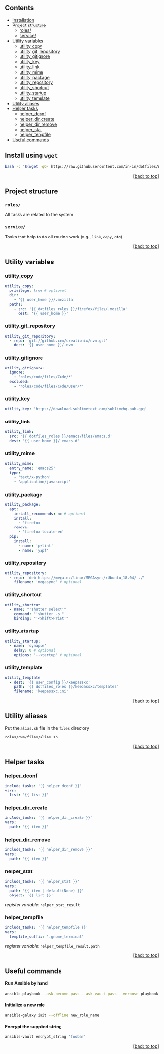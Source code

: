 ## Contents

- [Installation](#install-using-wget)
- [Project structure](#project-structure)
  - [roles/](#roles)
  - [service/](#service)
- [Utility variables](#utility-variables)
  - [utility_copy](#utility_copy)
  - [utility_git_repository](#utility_git_repository)
  - [utility_gitignore](#utility_gitignore)
  - [utility_key](#utility_key)
  - [utility_link](#utility_link)
  - [utility_mime](#utility_mime)
  - [utility_package](#utility_package)
  - [utility_repository](#utility_repository)
  - [utility_shortcut](#utility_shortcut)
  - [utility_startup](#utility_startup)
  - [utility_template](#utility_template)
- [Utility aliases](#utility-aliases)
- [Helper tasks](#helper-tasks)
  - [helper_dconf](#helper_dconf)
  - [helper_dir_create](#helper_dir_create)
  - [helper_dir_remove](#helper_dir_remove)
  - [helper_stat](#helper_stat)
  - [helper_tempfile](#helper_tempfile)
- [Useful commands](#useful-commands)

## Install using `wget`

```bash
bash -c "$(wget -qO- https://raw.githubusercontent.com/in-in/dotfiles/master/install.sh)"
```

<p align="right">[<a href="#contents" title="Back&nbsp;To&nbsp;Top">back to top</a>]</p>

## Project structure

### `roles/`

All tasks are related to the system

### `service/`

Tasks that help to do all routine work (e.g., `link`, `copy`, etc)

<p align="right">[<a href="#contents" title="Back&nbsp;To&nbsp;Top">back to top</a>]</p>

## Utility variables

### utility_copy

```yaml
utility_copy:
  privilege: true # optional
  dir:
    - '{{ user_home }}/.mozilla'
  paths:
    - src: '{{ dotfiles_roles }}/firefox/files/.mozilla'
      dest: '{{ user_home }}'
```

### utility_git_repository

```yaml
utility_git_repository:
  - repo: 'git://github.com/creationix/nvm.git'
    dest: '{{ user_home }}/.nvm'
```

### utility_gitignore

```yaml
utility_gitignore:
  ignore:
    - 'roles/code/files/Code/*'
  excluded:
    - 'roles/code/files/Code/User/*'
```

### utility_key

```yaml
utility_key: 'https://download.sublimetext.com/sublimehq-pub.gpg'
```

### utility_link

```yaml
utility_link:
  src: '{{ dotfiles_roles }}/emacs/files/emacs.d'
  dest: '{{ user_home }}/.emacs.d'
```

### utility_mime

```yaml
utility_mime:
  entry_name: 'emacs25'
  type:
    - 'text/x-python'
    - 'application/javascript'
```

### utility_package

```yaml
utility_package:
  apt:
    install_recommends: no # optional
    install:
      - 'firefox'
    remove:
      - 'firefox-locale-en'
  pip:
    install:
      - name: 'pylint'
      - name: 'yapf'
```

### utility_repository

```yaml
utility_repository:
  - repo: 'deb https://mega.nz/linux/MEGAsync/xUbuntu_18.04/ ./'
    filename: 'megasync' # optional
```

### utility_shortcut

```yaml
utility_shortcut:
  - name: "'shutter select'"
    command: "'shutter -s'"
    binding: "'<Shift>Print'"
```

### utility_startup

```yaml
utility_startup:
  - name: 'synapse'
    delay: 0 # optional
    options: '--startup' # optional
```

### utility_template

```yaml
utility_template:
  - dest: '{{ user_config }}/keepassxc'
    path: '{{ dotfiles_roles }}/keepassxc/templates'
    filename: 'keepassxc.ini'
```

<p align="right">[<a href="#contents" title="Back&nbsp;To&nbsp;Top">back to top</a>]</p>

## Utility aliases

Put the `alias.sh` file in the `files` directory

```bash
roles/nvm/files/alias.sh
```

<p align="right">[<a href="#contents" title="Back&nbsp;To&nbsp;Top">back to top</a>]</p>

## Helper tasks

### helper_dconf

```yaml
include_tasks: '{{ helper_dconf }}'
vars:
  list: '{{ list }}'
```

### helper_dir_create

```yaml
include_tasks: '{{ helper_dir_create }}'
vars:
  path: '{{ item }}'
```

### helper_dir_remove

```yaml
include_tasks: '{{ helper_dir_remove }}'
vars:
  path: '{{ item }}'
```

### helper_stat

```yaml
include_tasks: '{{ helper_stat }}'
vars:
  path: '{{ item | default(None) }}'
  object: '{{ list }}'
```

_register variable_: `helper_stat_result`

### helper_tempfile

```yaml
include_tasks: '{{ helper_tempfile }}'
vars:
  tempfile_suffix: '.gnome_terminal'
```

_register variable_: `helper_tempfile_result.path`

<p align="right">[<a href="#contents" title="Back&nbsp;To&nbsp;Top">back to top</a>]</p>

## Useful commands

#### Run Ansible by hand

```bash
ansible-playbook --ask-become-pass --ask-vault-pass --verbose playbook.yml
```

#### Initialize a new role

```bash
ansible-galaxy init --offline new_role_name
```

#### Encrypt the supplied string

```bash
ansible-vault encrypt_string 'foobar'
```

<p align="right">[<a href="#contents" title="Back&nbsp;To&nbsp;Top">back to top</a>]</p>
